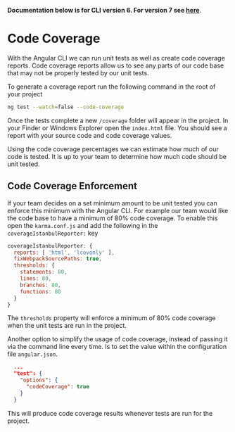 **Documentation below is for CLI version 6. For version 7 see [here](https://angular.io/guide/testing#enable-code-coverage-reports)**.

# Code Coverage

With the Angular CLI we can run unit tests as well as create code coverage reports. Code coverage reports allow us to see any parts of our code base that may not be properly tested by our unit tests.

To generate a coverage report run the following command in the root of your project

```bash
ng test --watch=false --code-coverage
```

Once the tests complete a new `/coverage` folder will appear in the project. In your Finder or Windows Explorer open the `index.html` file. You should see a report with your source code and code coverage values.

Using the code coverage percentages we can estimate how much of our code is tested. It is up to your team to determine how much code should be unit tested.

## Code Coverage Enforcement

If your team decides on a set minimum amount to be unit tested you can enforce this minimum with the Angular CLI. For example our team would like the code base to have a minimum of 80% code coverage. To enable this open the `karma.conf.js` and add the following in the `coverageIstanbulReporter:` key

```javascript
coverageIstanbulReporter: {
  reports: [ 'html', 'lcovonly' ],
  fixWebpackSourcePaths: true,
  thresholds: {
    statements: 80,
    lines: 80,
    branches: 80,
    functions: 80
  }
}
```

The `thresholds` property will enforce a minimum of 80% code coverage when the unit tests are run in the project.

Another option to simplify the usage of code coverage, instead of passing it via the command line every time. Is to set the value within the configuration file `angular.json`.

```json
  ...
  "test": {
    "options": {
      "codeCoverage": true
    }
  }
```

This will produce code coverage results whenever tests are run for the project.